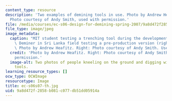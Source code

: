 ```yaml
---
content_type: resource
description: 'Two examples of demining tools in use. Photo by Andrew Heafitz. Right:
  Photo courtesy of Andy Smith, used with permission.'
file: /media/courses/ec-s06-design-for-demining-spring-2007/9a8d472f2858b081c077db51dd05914a_ec-s06s07-th.jpg
file_type: image/jpeg
image_metadata:
  caption: "MIT student testing a trenching tool during the development process (left),\
    \ Deminer in Sri Lanka field testing a pre-production version (right).\_(Left:\
    \ Photo by Andrew Heafitz. Right: Photo courtesy of Andy Smith. Used with permission.)"
  credit: 'Photo by Andrew Heafitz. Right: Photo courtesy of Andy Smith, used with
    permission.'
  image-alt: Two photos of people kneeling on the ground and digging with demining
    tools.
learning_resource_types: []
ocw_type: OCWImage
resourcetype: Image
title: ec-s06s07-th.jpg
uid: 9a8d472f-2858-b081-c077-db51dd05914a
---
```

